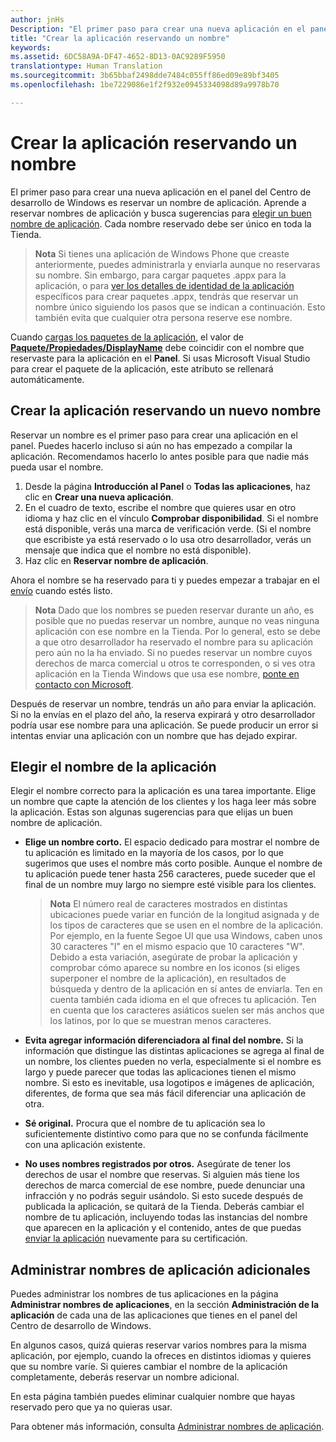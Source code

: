 ```yaml
---
author: jnHs
Description: "El primer paso para crear una nueva aplicación en el panel del Centro de desarrollo de Windows es reservar un nombre de aplicación. Aprende a reservar nombres de aplicación y busca sugerencias para elegir un buen nombre de aplicación."
title: "Crear la aplicación reservando un nombre"
keywords: 
ms.assetid: 6DC58A9A-DF47-4652-8D13-0AC9289F5950
translationtype: Human Translation
ms.sourcegitcommit: 3b65bbaf2498dde7484c055ff86ed09e89bf3405
ms.openlocfilehash: 1be7229086e1f2f932e0945334098d89a9978b70

---
```


# Crear la aplicación reservando un nombre


El primer paso para crear una nueva aplicación en el panel del Centro de desarrollo de Windows es reservar un nombre de aplicación. Aprende a reservar nombres de aplicación y busca sugerencias para [elegir un buen nombre de aplicación](#choosing-your-app-s-name). Cada nombre reservado debe ser único en toda la Tienda.

> **Nota**  Si tienes una aplicación de Windows Phone que creaste anteriormente, puedes administrarla y enviarla aunque no reservaras su nombre. Sin embargo, para cargar paquetes .appx para la aplicación, o para [ver los detalles de identidad de la aplicación](view-app-identity-details.md) específicos para crear paquetes .appx, tendrás que reservar un nombre único siguiendo los pasos que se indican a continuación. Esto también evita que cualquier otra persona reserve ese nombre.

Cuando [cargas los paquetes de la aplicación](upload-app-packages.md), el valor de [**Paquete/Propiedades/DisplayName**](https://msdn.microsoft.com/library/windows/apps/dn423240) debe coincidir con el nombre que reservaste para la aplicación en el **Panel**. Si usas Microsoft Visual Studio para crear el paquete de la aplicación, este atributo se rellenará automáticamente.

## Crear la aplicación reservando un nuevo nombre

Reservar un nombre es el primer paso para crear una aplicación en el panel. Puedes hacerlo incluso si aún no has empezado a compilar la aplicación. Recomendamos hacerlo lo antes posible para que nadie más pueda usar el nombre.

1.  Desde la página **Introducción al Panel** o **Todas las aplicaciones**, haz clic en **Crear una nueva aplicación**.
2.  En el cuadro de texto, escribe el nombre que quieres usar en otro idioma y haz clic en el vínculo **Comprobar disponibilidad**. Si el nombre está disponible, verás una marca de verificación verde. (Si el nombre que escribiste ya está reservado o lo usa otro desarrollador, verás un mensaje que indica que el nombre no está disponible).
3.  Haz clic en **Reservar nombre de aplicación**.

Ahora el nombre se ha reservado para ti y puedes empezar a trabajar en el [envío](app-submissions.md) cuando estés listo.

> **Nota**  Dado que los nombres se pueden reservar durante un año, es posible que no puedas reservar un nombre, aunque no veas ninguna aplicación con ese nombre en la Tienda. Por lo general, esto se debe a que otro desarrollador ha reservado el nombre para su aplicación pero aún no la ha enviado. Si no puedes reservar un nombre cuyos derechos de marca comercial u otros te corresponden, o si ves otra aplicación en la Tienda Windows que usa ese nombre, [ponte en contacto con Microsoft](http://go.microsoft.com/fwlink/p/?LinkId=233777).

Después de reservar un nombre, tendrás un año para enviar la aplicación. Si no la envías en el plazo del año, la reserva expirará y otro desarrollador podría usar ese nombre para una aplicación. Se puede producir un error si intentas enviar una aplicación con un nombre que has dejado expirar.

## Elegir el nombre de la aplicación

Elegir el nombre correcto para la aplicación es una tarea importante. Elige un nombre que capte la atención de los clientes y los haga leer más sobre la aplicación. Estas son algunas sugerencias para que elijas un buen nombre de aplicación.

-   **Elige un nombre corto.** El espacio dedicado para mostrar el nombre de tu aplicación es limitado en la mayoría de los casos, por lo que sugerimos que uses el nombre más corto posible. Aunque el nombre de tu aplicación puede tener hasta 256 caracteres, puede suceder que el final de un nombre muy largo no siempre esté visible para los clientes.

    > **Nota**  El número real de caracteres mostrados en distintas ubicaciones puede variar en función de la longitud asignada y de los tipos de caracteres que se usen en el nombre de la aplicación. Por ejemplo, en la fuente Segoe UI que usa Windows, caben unos 30 caracteres "I" en el mismo espacio que 10 caracteres "W". Debido a esta variación, asegúrate de probar la aplicación y comprobar cómo aparece su nombre en los iconos (si eliges superponer el nombre de la aplicación), en resultados de búsqueda y dentro de la aplicación en sí antes de enviarla. Ten en cuenta también cada idioma en el que ofreces tu aplicación. Ten en cuenta que los caracteres asiáticos suelen ser más anchos que los latinos, por lo que se muestran menos caracteres.

-   **Evita agregar información diferenciadora al final del nombre.** Si la información que distingue las distintas aplicaciones se agrega al final de un nombre, los clientes pueden no verla, especialmente si el nombre es largo y puede parecer que todas las aplicaciones tienen el mismo nombre. Si esto es inevitable, usa logotipos e imágenes de aplicación, diferentes, de forma que sea más fácil diferenciar una aplicación de otra.
-   **Sé original.** Procura que el nombre de tu aplicación sea lo suficientemente distintivo como para que no se confunda fácilmente con una aplicación existente.
-   **No uses nombres registrados por otros.** Asegúrate de tener los derechos de usar el nombre que reservas. Si alguien más tiene los derechos de marca comercial de ese nombre, puede denunciar una infracción y no podrás seguir usándolo. Si esto sucede después de publicada la aplicación, se quitará de la Tienda. Deberás cambiar el nombre de tu aplicación, incluyendo todas las instancias del nombre que aparecen en la aplicación y el contenido, antes de que puedas [enviar la aplicación](app-submissions.md) nuevamente para su certificación.

## Administrar nombres de aplicación adicionales

Puedes administrar los nombres de tus aplicaciones en la página **Administrar nombres de aplicaciones**, en la sección **Administración de la aplicación** de cada una de las aplicaciones que tienes en el panel del Centro de desarrollo de Windows.

En algunos casos, quizá quieras reservar varios nombres para la misma aplicación, por ejemplo, cuando la ofreces en distintos idiomas y quieres que su nombre varíe. Si quieres cambiar el nombre de la aplicación completamente, deberás reservar un nombre adicional.

En esta página también puedes eliminar cualquier nombre que hayas reservado pero que ya no quieras usar.

Para obtener más información, consulta [Administrar nombres de aplicación](manage-app-names.md).

 

 







<!--HONumber=Aug16_HO3-->


